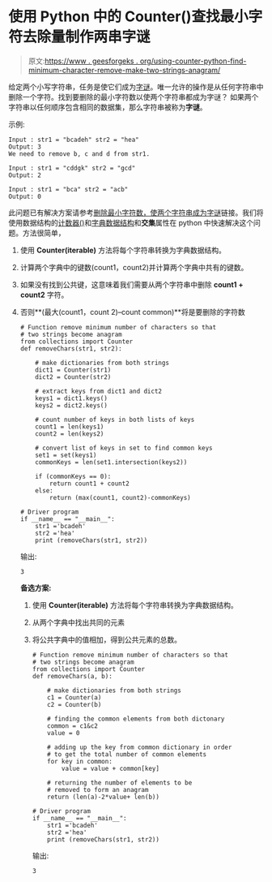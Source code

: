 # 使用 Python 中的 Counter()查找最小字符去除量制作两串字谜

> 原文:[https://www . geesforgeks . org/using-counter-python-find-minimum-character-remove-make-two-strings-anagram/](https://www.geeksforgeeks.org/using-counter-python-find-minimum-character-removal-make-two-strings-anagram/)

给定两个小写字符串，任务是使它们成为[字谜](https://www.geeksforgeeks.org/check-whether-two-strings-are-anagram-of-each-other/)。唯一允许的操作是从任何字符串中删除一个字符。找到要删除的最小字符数以使两个字符串都成为字谜？
如果两个字符串以任何顺序包含相同的数据集，那么字符串被称为**字谜**。

示例:

```
Input : str1 = "bcadeh" str2 = "hea"
Output: 3
We need to remove b, c and d from str1.

Input : str1 = "cddgk" str2 = "gcd"
Output: 2

Input : str1 = "bca" str2 = "acb"
Output: 0

```

此问题已有解决方案请参考[删除最小字符数，使两个字符串成为字谜](https://www.geeksforgeeks.org/remove-minimum-number-characters-two-strings-become-anagram/)链接。我们将使用数据结构的[计数器()](https://www.geeksforgeeks.org/counters-in-python-set-1/)和[字典数据结构](https://www.youtube.com/watch?v=z7z_e5-l2yE&t=28s)和**交集**属性在 python 中快速解决这个问题。方法很简单，

1.  使用 **Counter(iterable)** 方法将每个字符串转换为字典数据结构。
2.  计算两个字典中的键数(count1，count2)并计算两个字典中共有的键数。
3.  如果没有找到公共键，这意味着我们需要从两个字符串中删除 **count1 + count2** 字符。
4.  否则**(最大(count1，count 2)–count common)**将是要删除的字符数

    ```
    # Function remove minimum number of characters so that 
    # two strings become anagram 
    from collections import Counter 
    def removeChars(str1, str2): 

        # make dictionaries from both strings 
        dict1 = Counter(str1) 
        dict2 = Counter(str2) 

        # extract keys from dict1 and dict2 
        keys1 = dict1.keys() 
        keys2 = dict2.keys() 

        # count number of keys in both lists of keys 
        count1 = len(keys1) 
        count2 = len(keys2) 

        # convert list of keys in set to find common keys 
        set1 = set(keys1) 
        commonKeys = len(set1.intersection(keys2)) 

        if (commonKeys == 0): 
            return count1 + count2 
        else: 
            return (max(count1, count2)-commonKeys) 

    # Driver program 
    if __name__ == "__main__": 
        str1 ='bcadeh'
        str2 ='hea'
        print (removeChars(str1, str2)) 
    ```

    输出:

    ```
    3

    ```

     **备选方案:**

    1.  使用 **Counter(iterable)** 方法将每个字符串转换为字典数据结构。
    2.  从两个字典中找出共同的元素
    3.  将公共字典中的值相加，得到公共元素的总数。

        ```
        # Function remove minimum number of characters so that 
        # two strings become anagram 
        from collections import Counter 
        def removeChars(a, b): 

            # make dictionaries from both strings 
            c1 = Counter(a) 
            c2 = Counter(b) 

            # finding the common elements from both dictonary 
            common = c1&c2 
            value = 0

            # adding up the key from common dictionary in order 
            # to get the total number of common elements 
            for key in common: 
                value = value + common[key] 

            # returning the number of elements to be 
            # removed to form an anagram 
            return (len(a)-2*value+ len(b))         

        # Driver program 
        if __name__ == "__main__": 
            str1 ='bcadeh'
            str2 ='hea'
            print (removeChars(str1, str2)) 
        ```

        输出:

        ```
        3

        ```